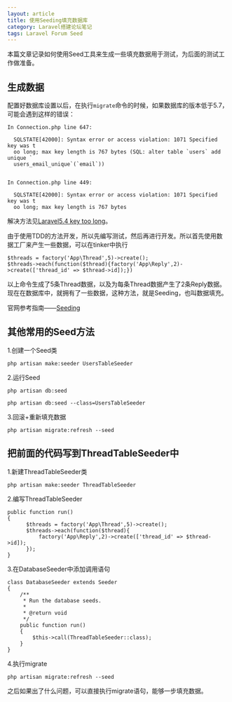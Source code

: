 ```yaml
---
layout: article
title: 使用Seeding填充数据库
category: Laravel搭建论坛笔记
tags: Laravel Forum Seed
---
```

本篇文章记录如何使用Seed工具来生成一些填充数据用于测试，为后面的测试工作做准备。

## 生成数据
配置好数据库设置以后，在执行`migrate`命令的时候，如果数据库的版本低于5.7，可能会遇到这样的错误：

```
In Connection.php line 647:

  SQLSTATE[42000]: Syntax error or access violation: 1071 Specified key was t
  oo long; max key length is 767 bytes (SQL: alter table `users` add unique `
  users_email_unique`(`email`))


In Connection.php line 449:

  SQLSTATE[42000]: Syntax error or access violation: 1071 Specified key was t
  oo long; max key length is 767 bytes
```
解决方法见[Laravel5.4 key too long](https://laravel-news.com/laravel-5-4-key-too-long-error)。

由于使用TDD的方法开发，所以先编写测试，然后再进行开发。所以首先使用数据工厂来产生一些数据，可以在tinker中执行

```
$threads = factory('App\Thread',5)->create();
$threads->each(function($thread){factory('App\Reply',2)->create(['thread_id' => $thread->id]);})
```
以上命令生成了5条Thread数据，以及为每条Thread数据产生了2条Reply数据。现在在数据库中，就拥有了一些数据，这种方法，就是Seeding，也叫数据填充。

官网参考指南——[Seeding](https://laravel.com/docs/5.4/seeding)

## 其他常用的Seed方法
1.创建一个Seed类

```
php artisan make:seeder UsersTableSeeder
```
2.运行Seed

```
php artisan db:seed

php artisan db:seed --class=UsersTableSeeder
```
3.回滚+重新填充数据

```
php artisan migrate:refresh --seed
```

## 把前面的代码写到ThreadTableSeeder中
1.新建ThreadTableSeeder类

```
php artisan make:seeder ThreadTableSeeder
```
2.编写ThreadTableSeeder

```
public function run()
{
      $threads = factory('App\Thread',5)->create();
	  $threads->each(function($thread){
		  factory('App\Reply',2)->create(['thread_id' => $thread->id]);
	  });
}
```
3.在DatabaseSeeder中添加调用语句

```
class DatabaseSeeder extends Seeder
{
    /**
     * Run the database seeds.
     *
     * @return void
     */
    public function run()
    {
        $this->call(ThreadTableSeeder::class);
    }
}
```
4.执行migrate

```
php artisan migrate:refresh --seed
```
之后如果出了什么问题，可以直接执行migrate语句，能够一步填充数据。